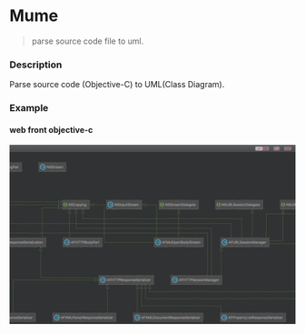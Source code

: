 # Mume

> parse source code file to uml.


### Description

Parse source code (Objective-C) to UML(Class Diagram).

### Example

#### web front objective-c
![AFNetworking](https://raw.githubusercontent.com/AwayQu/idle/master/imgs/Mume1.0.0-1.png)






